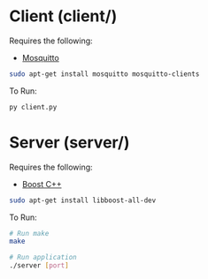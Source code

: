 # Client (client/)
Requires the following:
* [Mosquitto](https://mosquitto.org/download/)
```bash
sudo apt-get install mosquitto mosquitto-clients
```

To Run:
```bash
py client.py
```

# Server (server/)
Requires the following:
* [Boost C++](https://www.boost.org/users/download/)
```bash
sudo apt-get install libboost-all-dev
```

To Run:
```bash
# Run make
make

# Run application
./server [port]
```
